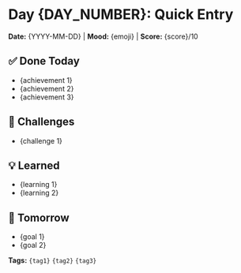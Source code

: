 # Day {DAY_NUMBER}: Quick Entry

**Date:** {YYYY-MM-DD} | **Mood:** {emoji} | **Score:** {score}/10

## ✅ Done Today
- {achievement 1}
- {achievement 2}
- {achievement 3}

## 🚧 Challenges
- {challenge 1}

## 💡 Learned
- {learning 1}
- {learning 2}

## 🎯 Tomorrow
- {goal 1}
- {goal 2}

**Tags:** `{tag1}` `{tag2}` `{tag3}`
